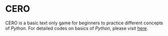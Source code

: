 # CERO
CERO is a basic text only game for beginners to practice different concepts of *Python*. For detailed codes on basics of *Python*, please visit [here](https://github.com/Muntaha-Islam0019/Hello-World "Hello World by Muntaha Islam").
